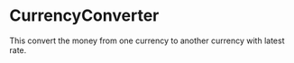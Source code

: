# CurrencyConverter
This convert the money from one currency to another currency with latest rate. 
